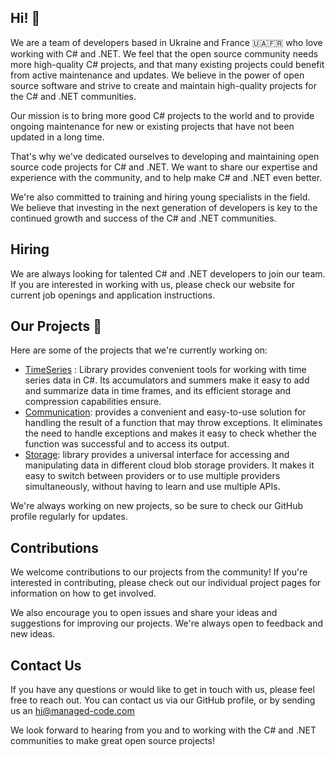 ## Hi! 👋
We are a team of developers based in Ukraine and France 🇺🇦🇫🇷 who love working with C# and .NET. We feel that the open source community needs more high-quality C# projects, and that many existing projects could benefit from active maintenance and updates. We believe in the power of open source software and strive to create and maintain high-quality projects for the C# and .NET communities.

Our mission is to bring more good C# projects to the world and to provide ongoing maintenance for new or existing projects that have not been updated in a long time. 

That's why we've dedicated ourselves to developing and maintaining open source code projects for C# and .NET. We want to share our expertise and experience with the community, and to help make C# and .NET even better.

We're also committed to training and hiring young specialists in the field. We believe that investing in the next generation of developers is key to the continued growth and success of the C# and .NET communities.

## Hiring
We are always looking for talented C# and .NET developers to join our team. If you are interested in working with us, please check our website for current job openings and application instructions.

## Our Projects 👷
Here are some of the projects that we're currently working on:

- [TimeSeries](https://github.com/managedcode/TimeSeries) : Library provides convenient tools for working with time series data in C#. Its accumulators and summers make it easy to add and summarize data in time frames, and its efficient storage and compression capabilities ensure.
- [Communication](https://github.com/managedcode/Communication): provides a convenient and easy-to-use solution for handling the result of a function that may throw exceptions. It eliminates the need to handle exceptions and makes it easy to check whether the function was successful and to access its output.
- [Storage](https://github.com/managedcode/Storage): library provides a universal interface for accessing and manipulating data in different cloud blob storage providers. It makes it easy to switch between providers or to use multiple providers simultaneously, without having to learn and use multiple APIs.


We're always working on new projects, so be sure to check our GitHub profile regularly for updates.

## Contributions
We welcome contributions to our projects from the community! If you're interested in contributing, please check out our individual project pages for information on how to get involved.

We also encourage you to open issues and share your ideas and suggestions for improving our projects. We're always open to feedback and new ideas.

## Contact Us
If you have any questions or would like to get in touch with us, please feel free to reach out. You can contact us via our GitHub profile, or by sending us an hi@managed-code.com

We look forward to hearing from you and to working with the C# and .NET communities to make great open source projects!
